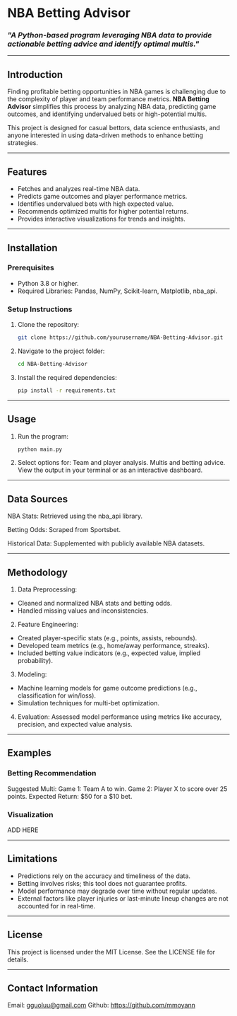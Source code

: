 # **NBA Betting Advisor**

### *"A Python-based program leveraging NBA data to provide actionable betting advice and identify optimal multis."*

---

## **Introduction**
Finding profitable betting opportunities in NBA games is challenging due to the complexity of player and team performance metrics. **NBA Betting Advisor** simplifies this process by analyzing NBA data, predicting game outcomes, and identifying undervalued bets or high-potential multis.

This project is designed for casual bettors, data science enthusiasts, and anyone interested in using data-driven methods to enhance betting strategies.

---

## **Features**
- Fetches and analyzes real-time NBA data.
- Predicts game outcomes and player performance metrics.
- Identifies undervalued bets with high expected value.
- Recommends optimized multis for higher potential returns.
- Provides interactive visualizations for trends and insights.

---

## **Installation**

### **Prerequisites**
- Python 3.8 or higher.
- Required Libraries: Pandas, NumPy, Scikit-learn, Matplotlib, nba_api.

### **Setup Instructions**
1. Clone the repository:
   ```bash
   git clone https://github.com/yourusername/NBA-Betting-Advisor.git
2. Navigate to the project folder:
   ```bash
   cd NBA-Betting-Advisor
3. Install the required dependencies:
    ```bash
    pip install -r requirements.txt

---

## **Usage**
1. Run the program:
    ```bash
    python main.py
2. Select options for:
    Team and player analysis.
    Multis and betting advice.
    View the output in your terminal or as an interactive dashboard.

---

## **Data Sources**
NBA Stats: Retrieved using the nba_api library.

Betting Odds: Scraped from Sportsbet.

Historical Data: Supplemented with publicly available NBA datasets.

---

## **Methodology**
1. Data Preprocessing:
- Cleaned and normalized NBA stats and betting odds.
- Handled missing values and inconsistencies.

2. Feature Engineering:
- Created player-specific stats (e.g., points, assists, rebounds).
- Developed team metrics (e.g., home/away performance, streaks).
- Included betting value indicators (e.g., expected value, implied probability).

3. Modeling:
- Machine learning models for game outcome predictions (e.g., classification for win/loss).
- Simulation techniques for multi-bet optimization.

4. Evaluation:
Assessed model performance using metrics like accuracy, precision, and expected value analysis.

---

## **Examples**
### **Betting Recommendation**
Suggested Multi:
Game 1: Team A to win.
Game 2: Player X to score over 25 points.
Expected Return: $50 for a $10 bet.
### **Visualization**

ADD HERE

---

## **Limitations**
- Predictions rely on the accuracy and timeliness of the data.
- Betting involves risks; this tool does not guarantee profits.
- Model performance may degrade over time without regular updates.
- External factors like player injuries or last-minute lineup changes are not accounted for in real-time.

---

## **License**
This project is licensed under the MIT License. See the LICENSE file for details.

---

## **Contact Information**
Email: gguoluu@gmail.com
Github: https://github.com/mmoyann